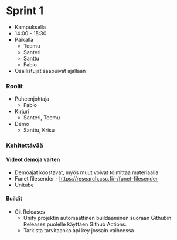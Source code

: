 # Sprint 1

- Kampuksella
- 14:00 - 15:30
- Paikalla
  - Teemu
  - Santeri
  - Santtu
  - Fabio
- Osallistujat saapuivat ajallaan

### Roolit
- Puheenjohtaja
  - Fabio
- Kirjuri
  - Santeri, Teemu
- Demo
  - Santtu, Krisu

### Kehitettävää

#### Videot demoja varten
- Demoajat koostavat, myös muut voivat toimittaa materiaalia
- Funet filesender - https://research.csc.fi/-/funet-filesender
- Unitube
 
#### Buildit
- Git Releases
  - Unity projektin automaattinen buildaaminen suoraan Githubin Releases puolelle käyttäen Github Actions.
  - Tarkista tarvitaanko api key jossain vaiheessa
